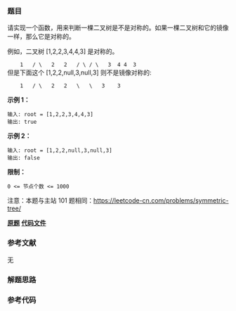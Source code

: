 ### 题目
请实现一个函数，用来判断一棵二叉树是不是对称的。如果一棵二叉树和它的镜像一样，那么它是对称的。

例如，二叉树 [1,2,2,3,4,4,3] 是对称的。

`    1  
   / \  
  2   2  
 / \ / \  
3  4 4  3`  
但是下面这个 [1,2,2,null,3,null,3] 则不是镜像对称的:

`    1  
   / \  
  2   2  
   \   \  
   3    3`



**示例 1：**

    
    
    输入: root = [1,2,2,3,4,4,3]
    输出: true
    

**示例 2：**

    
    
    输入: root = [1,2,2,null,3,null,3]
    输出: false



**限制：**

`0 <= 节点个数 <= 1000`

注意：本题与主站 101 题相同：<https://leetcode-cn.com/problems/symmetric-tree/>

 **[原题](https://leetcode-cn.com/problems/dui-cheng-de-er-cha-shu-lcof/)**    **[代码文件]()**


### 参考文献
无

### 解题思路




### 参考代码

```go


```




